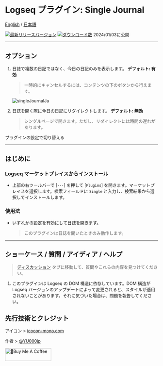 # Logseq プラグイン: Single Journal

[English](https://github.com/YU000jp/logseq-plugin-single-journal) / [日本語](https://github.com/YU000jp/logseq-plugin-single-journal/blob/main/readme.ja.md)

[![最新リリースバージョン](https://img.shields.io/github/v/release/YU000jp/logseq-plugin-single-journal)](https://github.com/YU000jp/logseq-plugin-single-journal/releases)
[![ダウンロード数](https://img.shields.io/github/downloads/YU000jp/logseq-plugin-single-journal/total.svg)](https://github.com/YU000jp/logseq-plugin-single-journal/releases)
2024/01/03に公開

---

## オプション

1. 日誌で複数の日記ではなく、今日の日記のみを表示します。 **デフォルト: 有効**
   > 一時的にキャンセルするには、コンテンツの下のボタンから行えます。

   ![singleJournalJa](https://github.com/YU000jp/logseq-plugin-single-journal/assets/111847207/e90069da-5618-46c1-8d56-5e28c0756423)

1. 日誌を開く際に今日の日記にリダイレクトします。 **デフォルト: 無効**
   > シングルページで開きます。ただし、リダイレクトには時間の遅れがあります。

プラグインの設定で切り替える

---

## はじめに

### Logseq マーケットプレイスからインストール

- 上部の右ツールバーで [`---`] を押して [`Plugins`] を開きます。マーケットプレイスを選択します。検索フィールドに `Single` と入力し、検索結果から選択してインストールします。

### 使用法

- いずれかの設定を有効にして日誌を開きます。
  > このプラグインは日誌を開いたときのみ動作します。

---

## ショーケース / 質問 / アイディア / ヘルプ

> [ディスカッション](https://github.com/YU000jp/logseq-plugin-single-journal/discussions) タブに移動して、質問やこれらの内容を見つけてください。

1. このプラグインは Logseq の DOM 構造に依存しています。DOM 構造が Logseq バージョンのアップデートによって変更されると、スタイルが適用されないことがあります。それに気づいた場合は、問題を報告してください。

## 先行技術とクレジット

アイコン > [icooon-mono.com](https://icooon-mono.com/00252-%e3%83%8f%e3%82%b5%e3%83%9f%e3%81%ae%e3%83%95%e3%83%aa%e3%83%bc%e3%82%a2%e3%82%a4%e3%82%b3%e3%83%b3/)

作者 > [@YU000jp](https://github.com/YU000jp)

<a href="https://www.buymeacoffee.com/yu000japan" target="_blank"><img src="https://cdn.buymeacoffee.com/buttons/v2/default-violet.png" alt="🍌Buy Me A Coffee" style="height: 42px;width: 152px" ></a>
